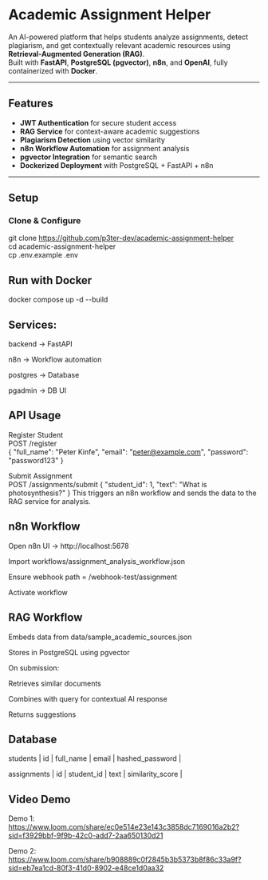 # Academic Assignment Helper

An AI-powered platform that helps students analyze assignments, detect plagiarism, and get contextually relevant academic resources using **Retrieval-Augmented Generation (RAG)**.  
Built with **FastAPI**, **PostgreSQL (pgvector)**, **n8n**, and **OpenAI**, fully containerized with **Docker**.

---

## Features
- **JWT Authentication** for secure student access  
- **RAG Service** for context-aware academic suggestions  
- **Plagiarism Detection** using vector similarity  
- **n8n Workflow Automation** for assignment analysis  
- **pgvector Integration** for semantic search  
- **Dockerized Deployment** with PostgreSQL + FastAPI + n8n  

---

## Setup

### Clone & Configure

git clone https://github.com/p3ter-dev/academic-assignment-helper <br>
cd academic-assignment-helper <br>
cp .env.example .env

## Run with Docker

docker compose up -d --build

## Services:

backend → FastAPI <br>

n8n → Workflow automation <br>

postgres → Database <br>

pgadmin → DB UI

## API Usage
Register Student <br>
POST /register <br>
{
  "full_name": "Peter Kinfe",
  "email": "peter@example.com",
  "password": "password123"
}

Submit Assignment <br>
POST /assignments/submit
{
  "student_id": 1,
  "text": "What is photosynthesis?"
}
This triggers an n8n workflow and sends the data to the RAG service for analysis.

## n8n Workflow

Open n8n UI → http://localhost:5678 <br>

Import workflows/assignment_analysis_workflow.json <br>

Ensure webhook path = /webhook-test/assignment <br>

Activate workflow

## RAG Workflow

Embeds data from data/sample_academic_sources.json <br>

Stores in PostgreSQL using pgvector <br>

On submission: <br>

Retrieves similar documents <br>

Combines with query for contextual AI response <br>

Returns suggestions

## Database

students
| id | full_name | email | hashed_password |

assignments
| id | student_id | text | similarity_score |

## Video Demo

Demo 1:
https://www.loom.com/share/ec0e514e23e143c3858dc7169016a2b2?sid=f3929bbf-9f9b-42c0-add7-2aa650130d21

Demo 2:
https://www.loom.com/share/b908889c0f2845b3b5373b8f86c33a9f?sid=eb7ea1cd-80f3-41d0-8902-e48ce1d0aa32